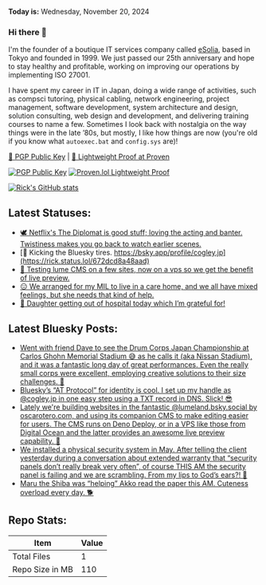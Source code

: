 **Today is:** Wednesday, November 20, 2024

### Hi there 👋

I'm the founder of a boutique IT services company called [eSolia](https://esolia.com), based in Tokyo and founded in 1999. We just passed our 25th anniversary and hope to stay healthy and profitable, working on improving our operations by implementing ISO 27001.  

I have spent my career in IT in Japan, doing a wide range of activities, such as compsci tutoring, physical cabling, network engineering, project management, software development, system architecture and design, solution consulting, web design and development, and delivering training courses to name a few. Sometimes I look back with nostalgia on the way things were in the late ’80s, but mostly, I like how things are now (you're old if you know what `autoexec.bat` and `config.sys` are)! 

[🔑 PGP Public Key](https://cogley.jp/pgp) | [🧾 Lightweight Proof at Proven](https://proven.lol/6265e6)
  
[![PGP Public Key](https://img.shields.io/badge/PGP-Public_Key-orange?style=flat-square&logo=monkey%20tie)](https://cogley.jp/pgp) [![Proven.lol Lightweight Proof](https://img.shields.io/badge/Proven.lol-Lightweight_Proof-green?style=flat-square&logo=cachet)](https://proven.lol/6265e6)


[![Rick's GitHub stats](https://github-readme-stats.vercel.app/api?username=rickcogley&show_icons=true&theme=transparent)](https://github.com/anuraghazra/github-readme-stats)

## Latest Statuses:
* [🕊️ Netflix&#039;s The Diplomat is good stuff; loving the acting and banter. Twistiness makes you go back to watch earlier scenes.](https://rick.status.lol/673b15ef5661b)
* [👐 Kicking the Bluesky tires. https://bsky.app/profile/cogley.jp](https://rick.status.lol/672dcd8a48aad)
* [🚀 Testing lume CMS on a few sites, now on a vps so we get the benefit of live preview.](https://rick.status.lol/672ca9ac68461)
* [😑 We arranged for my MIL to live in a care home, and we all have mixed feelings, but she needs that kind of help.](https://rick.status.lol/672b4f07ca0b2)
* [🤗 Daughter getting out of hospital today which I’m grateful for!](https://rick.status.lol/6706ce3c33125)


## Latest Bluesky Posts:
* [Went with friend Dave to see the Drum Corps Japan Championship at Carlos Ghohn Memorial Stadium 😅 as he calls it (aka Nissan Stadium), and it was a fantastic long day of great performances. Even the really small corps were excellent, employing creative solutions to their size challenges. 🎼]()
* [Bluesky’s “AT Protocol” for identity is cool. I set up my handle as @cogley.jp in one easy step using a TXT record in DNS. Slick! 😎]()
* [Lately we&#39;re building websites in the fantastic @lumeland.bsky.social by oscarotero.com, and using its companion CMS to make editing easier for users. The CMS runs on Deno Deploy, or in a VPS like those from Digital Ocean and the latter provides an awesome live preview capability. 🚀]()
* [We installed a physical security system in May. After telling the client yesterday during a conversation about extended warranty that “security panels don’t really break very often”, of course THIS AM the security panel is failing and we are scrambling. From my lips to God’s ears?! 🚨]()
* [Maru the Shiba was “helping” Akko read the paper this AM. Cuteness overload every day. 🐕]()


## Repo Stats:

| Item | Value |
| --- | --- |
| Total Files | 1 |
| Repo Size in MB | 110 |


